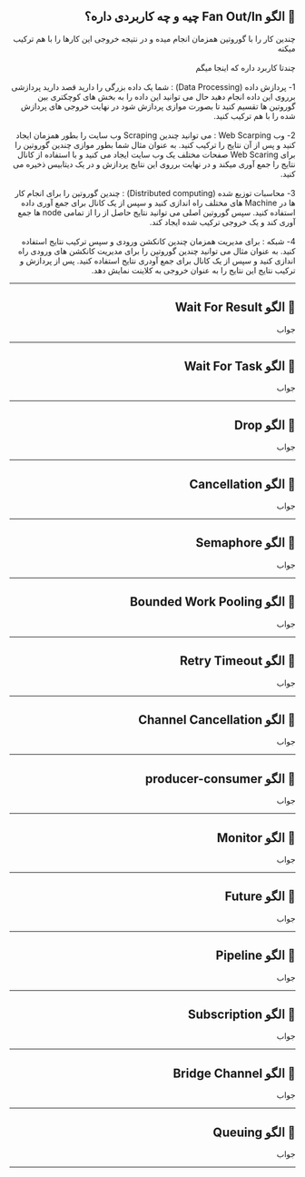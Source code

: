  <h2  dir="rtl"> 🌱 الگو Fan Out/In چیه و چه کاربردی داره؟  </h2>  
 <p  dir="rtl">
چندین کار را با گوروتین همزمان انجام میده و در نتیجه خروجی این کارها را با هم ترکیب میکنه
<br><br>
چندتا کاربرد داره که اینجا میگم
<br><br>
1- پردازش داده (Data Processing) : شما یک داده بزرگی را دارید قصد دارید پردازشی برروی این داده انجام دهید حال می توانید این داده را به بخش های کوچکتری بین گوروتین ها تقسیم کنید تا بصورت موازی پردازش شود در نهایت خروجی های پردازش شده را با هم ترکیب کنید.
<br><br>
2- وب Web Scarping : می توانید چندین Scraping وب سایت را بطور همزمان ایجاد کنید و پس از آن نتایج را ترکیب کنید. به عنوان مثال شما بطور موازی چندین گوروتین را برای Web Scaring صفحات مختلف یک وب سایت ایجاد می کنید و با استفاده از کانال نتایج را جمع آوری میکند و در نهایت برروی این نتایج پردازش و در یک دیتابیس ذخیره می کنید.
<br><br>
3- محاسبات توزیع شده (Distributed computing) : چندین گوروتین را برای انجام  کار ها در Machine های مختلف راه اندازی کنید و سپس از یک کانال برای جمع آوری داده استفاده کنید. سپس گوروتین اصلی می توانید نتایج حاصل از را از تمامی node ها جمع آوری کند و یک خروجی ترکیب شده ایجاد کند.
<br><br>
4- شبکه : برای مدیریت همزمان چندین کانکشن ورودی و سپس ترکیب نتایج استفاده کنید. به عنوان مثال می توانید چندین گوروتین را برای مدیریت کانکشن های ورودی راه اندازی کنید و سپس از یک کانال برای جمع آودری نتایج استفاده کنید. پس از پردازش و ترکیب نتایج این نتایج را به عنوان خروجی به کلاینت نمایش دهد.
</p>

---
 <h2  dir="rtl"> 🌱 الگو Wait For Result  </h2>  
 <p  dir="rtl">
جواب 
 </p>

---
 <h2  dir="rtl"> 🌱 الگو Wait For Task  </h2>  
 <p  dir="rtl">
جواب 
 </p>

---
 <h2  dir="rtl"> 🌱 الگو Drop  </h2>  
 <p  dir="rtl">
جواب 
 </p>

---
 <h2  dir="rtl"> 🌱 الگو Cancellation  </h2>  
 <p  dir="rtl">
جواب 
 </p>

---
 <h2  dir="rtl"> 🌱 الگو Semaphore  </h2>  
 <p  dir="rtl">
جواب 
 </p>

---
 <h2  dir="rtl"> 🌱 الگو Bounded Work Pooling  </h2>  
 <p  dir="rtl">
جواب 
 </p>

---
 <h2  dir="rtl"> 🌱 الگو Retry Timeout  </h2>  
 <p  dir="rtl">
جواب 
 </p>

---
 <h2  dir="rtl"> 🌱 الگو Channel Cancellation  </h2>  
 <p  dir="rtl">
جواب 
 </p>

---
 <h2  dir="rtl"> 🌱 الگو producer-consumer  </h2>  
 <p  dir="rtl">
جواب 
 </p>

---
 <h2  dir="rtl"> 🌱 الگو Monitor  </h2>  
 <p  dir="rtl">
جواب 
 </p>

---
 <h2  dir="rtl"> 🌱 الگو Future  </h2>  
 <p  dir="rtl">
جواب 
 </p>

---
 <h2  dir="rtl"> 🌱 الگو Pipeline  </h2>  
 <p  dir="rtl">
جواب 
 </p>

---
 <h2  dir="rtl"> 🌱 الگو Subscription  </h2>  
 <p  dir="rtl">
جواب 
 </p>

---
 <h2  dir="rtl"> 🌱 الگو  Bridge Channel  </h2>  
 <p  dir="rtl">
جواب 
 </p>

---
 <h2  dir="rtl"> 🌱 الگو Queuing  </h2>  
 <p  dir="rtl">
جواب 
 </p>

---
